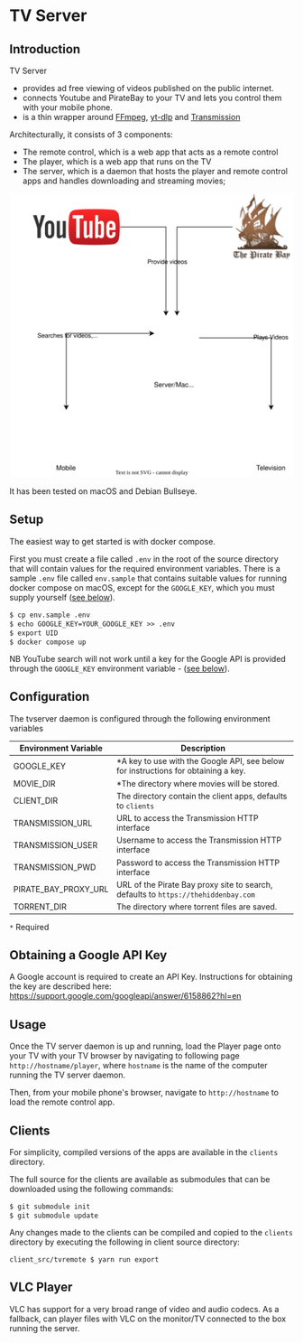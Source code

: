 # TV Server

## Introduction

TV Server 
- provides ad free viewing of videos published on the public internet.
- connects Youtube and PirateBay to your TV and lets you control them with your mobile phone.
- is a thin wrapper around [FFmpeg](https://ffmpeg.org/), 
[yt-dlp](https://github.com/yt-dlp/yt-dlp) and [Transmission](https://transmissionbt.com/)

Architecturally, it consists of 3 components:

- The remote control, which is a web app that acts as a remote control
- The player, which is a web app that runs on the TV
- The server, which is a daemon that hosts the player and remote control apps and handles downloading 
and streaming movies; 

![Overview](docs/overview.svg)

It has been tested on macOS and Debian Bullseye.

## Setup

The easiest way to get started is with docker compose. 

First you must create a file called `.env` in the root of the source directory that will contain
values for the required environment variables. There is a sample `.env` file called `env.sample`
that contains suitable values for running docker compose on macOS,  except for the `GOOGLE_KEY`, 
which you must supply yourself ([see below](#obtaining-a-google-api-key)).

```shell
$ cp env.sample .env
$ echo GOOGLE_KEY=YOUR_GOOGLE_KEY >> .env
$ export UID
$ docker compose up
```
NB YouTube search will not work until a key for the Google API is provided through the 
`GOOGLE_KEY` environment variable - ([see below](#obtaining-a-google-api-key)).

## Configuration

The tvserver daemon is configured through the following environment variables

| Environment Variable | Description                                                                        |
|----------------------|------------------------------------------------------------------------------------|
| GOOGLE_KEY           | *A key to use with the Google API, see below for instructions for obtaining a key. |
| MOVIE_DIR            | *The directory where movies will be stored.                                        |
| CLIENT_DIR           | The directory contain the client apps, defaults to `clients`                       |
| TRANSMISSION_URL     | URL to access the Transmission HTTP interface                                      |
| TRANSMISSION_USER    | Username to access the Transmission HTTP interface                                 |
| TRANSMISSION_PWD     | Password to access the Transmission HTTP interface                                 |
| PIRATE_BAY_PROXY_URL | URL of the Pirate Bay proxy site to search, defaults to `https://thehiddenbay.com` |
| TORRENT_DIR          | The directory where torrent files are saved.                                       |

`*` Required

## Obtaining a Google API Key

A Google account is required to create an API Key. Instructions for obtaining the key are
described here: https://support.google.com/googleapi/answer/6158862?hl=en

## Usage

Once the TV server daemon is up and running, load the Player page onto your TV with your TV browser 
by navigating to following page `http://hostname/player`, where `hostname` is the name of the 
computer running the TV server daemon.

Then, from your mobile phone's browser, navigate to `http://hostname` to load the remote control app.

## Clients

For simplicity, compiled versions of the apps are available in the `clients` directory.

The full source for the clients are available as submodules that can be downloaded using
the following commands:

```shell
$ git submodule init
$ git submodule update
```

Any changes made to the clients can be compiled and copied to the `clients` directory by executing the
following in client source directory:

```shell
client_src/tvremote $ yarn run export
```

## VLC Player

VLC has support for a very broad range of video and audio codecs.
As a fallback, can player files with VLC on the monitor/TV connected to the box running the 
server. 
